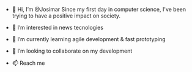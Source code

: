 - 👋 Hi, I’m @Josimar
Since my first day in computer science, I've been trying to have a positive impact on society.

- 👀 I’m interested in news tecnologies

- 🌱 I’m currently learning agile development & fast prototyping

- 💞️ I’m looking to collaborate on my development

- 📫 Reach me

